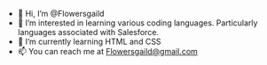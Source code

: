 - 👋 Hi, I’m @Flowersgaild
- 👀 I’m interested in learning various coding languages.  Particularly languages associated with Salesforce.
- 🌱 I’m currently learning HTML and CSS
- 📫 You can reach me at Flowersgaild@gmail.com

<!---
Flowersgaild/Flowersgaild is a ✨ special ✨ repository because its `README.md` (this file) appears on your GitHub profile.
You can click the Preview link to take a look at your changes.
--->
